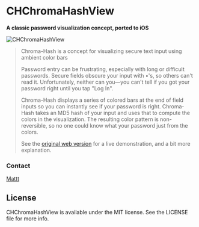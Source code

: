 # CHChromaHashView

**A classic password visualization concept, ported to iOS**

![CHChromaHashView](https://raw.github.com/mattt/CHChromaHashView/screenshots/chchromahashview.gif)

> Chroma-Hash is a concept for visualizing secure text input using ambient color bars
>
> Password entry can be frustrating, especially with long or difficult passwords. Secure fields obscure your input with •'s, so others can't read it. Unfortunately, neither can you—you can't tell if you got your password right until you tap "Log In".
>
> Chroma-Hash displays a series of colored bars at the end of field inputs so you can instantly see if your password is right. Chroma-Hash takes an MD5 hash of your input and uses that to compute the colors in the visualization. The resulting color pattern is non-reversible, so no one could know what your password just from the colors.
>
> See the [original web version](http://mattt.github.io/Chroma-Hash/) for a live demonstration, and a bit more explanation.

### Contact

[Mattt](https://twitter.com/mattt)

## License

CHChromaHashView is available under the MIT license.
See the LICENSE file for more info.
